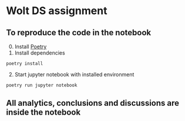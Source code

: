# Wolt DS assignment

## To reproduce the code in the notebook

0. Install [Poetry](https://python-poetry.org/docs/)
1. Install dependencies
```
poetry install
```

2. Start jupyter notebook with installed environment
```
poetry run jupyter notebook
```

## All analytics, conclusions and discussions are inside the notebook